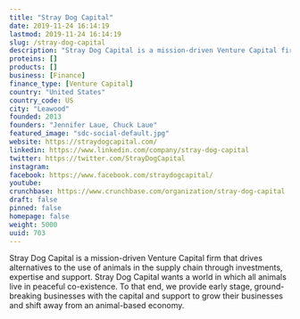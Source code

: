 ```yaml
---
title: "Stray Dog Capital"
date: 2019-11-24 16:14:19
lastmod: 2019-11-24 16:14:19
slug: /stray-dog-capital
description: "Stray Dog Capital is a mission-driven Venture Capital firm that drives alternatives to the use of animals in the supply chain through investments, expertise and support. Stray Dog Capital wants a world in which all animals live in peaceful co-existence. To that end, we provide early stage, ground-breaking businesses with the capital and support to grow their businesses and shift away from an animal-based economy."
proteins: []
products: []
business: [Finance]
finance_type: [Venture Capital]
country: "United States"
country_code: US
city: "Leawood"
founded: 2013
founders: "Jennifer Laue, Chuck Laue"
featured_image: "sdc-social-default.jpg"
website: https://straydogcapital.com/
linkedin: https://www.linkedin.com/company/stray-dog-capital
twitter: https://twitter.com/StrayDogCapital
instagram: 
facebook: https://www.facebook.com/straydogcapital/
youtube: 
crunchbase: https://www.crunchbase.com/organization/stray-dog-capital
draft: false
pinned: false
homepage: false
weight: 5000
uuid: 703
---
```

Stray Dog Capital is a mission-driven Venture Capital firm that drives alternatives to the use of animals in the supply chain through investments, expertise and support. Stray Dog Capital wants a world in which all animals live in peaceful co-existence. To that end, we provide early stage, ground-breaking businesses with the capital and support to grow their businesses and shift away from an animal-based economy.
